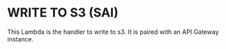 # WRITE TO S3 (SAI)

This Lambda is the handler to write to s3. It is paired with an API Gateway instance.